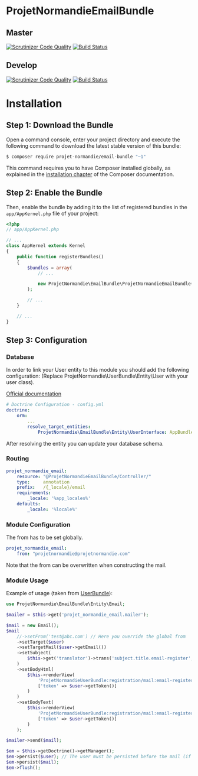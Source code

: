ProjetNormandieEmailBundle
=========================

Master
------

[![Scrutinizer Code Quality](https://scrutinizer-ci.com/g/projet-normandie/EmailBundle/badges/quality-score.png?b=master)](https://scrutinizer-ci.com/g/projet-normandie/EmailBundle/?branch=master)
[![Build Status](https://travis-ci.org/projet-normandie/EmailBundle.svg?branch=master)](https://travis-ci.org/projet-normandie/EmailBundle)

Develop
-------

[![Scrutinizer Code Quality](https://scrutinizer-ci.com/g/projet-normandie/EmailBundle/badges/quality-score.png?b=develop)](https://scrutinizer-ci.com/g/projet-normandie/EmailBundle/?branch=develop)
[![Build Status](https://travis-ci.org/projet-normandie/EmailBundle.svg?branch=develop)](https://travis-ci.org/projet-normandie/EmailBundle)

Installation
============

Step 1: Download the Bundle
---------------------------

Open a command console, enter your project directory and execute the
following command to download the latest stable version of this bundle:

```bash
$ composer require projet-normandie/email-bundle "~1"
```

This command requires you to have Composer installed globally, as explained
in the [installation chapter](https://getcomposer.org/doc/00-intro.md)
of the Composer documentation.

Step 2: Enable the Bundle
-------------------------

Then, enable the bundle by adding it to the list of registered bundles
in the `app/AppKernel.php` file of your project:

```php
<?php
// app/AppKernel.php

// ...
class AppKernel extends Kernel
{
    public function registerBundles()
    {
        $bundles = array(
            // ...

            new ProjetNormandie\EmailBundle\ProjetNormandieEmailBundle(),
        );

        // ...
    }

    // ...
}
```

Step 3: Configuration
---------------------

### Database

In order to link your User entity to this module you should add the following configuration:
(Replace ProjetNormandie\UserBundle\Entity\User with your user class).

[Official documentation](http://symfony.com/doc/current/cookbook/doctrine/resolve_target_entity.html)

```yaml
# Doctrine Configuration - config.yml
doctrine:
    orm:
        ...
        resolve_target_entities:
            ProjetNormandie\EmailBundle\Entity\UserInterface: AppBundle\Entity\User
```

After resolving the entity you can update your database schema.

### Routing

```yaml
projet_normandie_email:
    resource: "@ProjetNormandieEmailBundle/Controller/"
    type:     annotation
    prefix:   /{_locale}/email
    requirements:
        _locale: '%app_locales%'
    defaults:
        _locale: '%locale%'
```

### Module Configuration

The from has to be set globally.

```yaml
projet_normandie_email:
    from: "projetnormandie@projetnormandie.com"
```

Note that the from can be overwritten when constructing the mail.

### Module Usage

Example of usage (taken from [UserBundle](https://github.com/projet-normandie/UserBundle)):

```php
use ProjetNormandie\EmailBundle\Entity\Email;

$mailer = $this->get('projet_normandie_email.mailer');

$mail = new Email();
$mail
    //->setFrom('test@abc.com') // Here you override the global from
    ->setTarget($user)
    ->setTargetMail($user->getEmail())
    ->setSubject(
        $this->get('translator')->trans('subject.title.email-register', null, 'ProjetNormandieUserBundle')
    )
    ->setBodyHtml(
        $this->renderView(
            'ProjetNormandieUserBundle:registration/mail:email-register.html.twig',
            ['token' => $user->getToken()]
        )
    )
    ->setBodyText(
        $this->renderView(
            'ProjetNormandieUserBundle:registration/mail:email-register.txt.twig',
            ['token' => $user->getToken()]
        )
    );

$mailer->send($mail);

$em = $this->getDoctrine()->getManager();
$em->persist($user); // The user must be persisted before the mail (if it's a welcome mail).
$em->persist($mail);
$em->flush();
```
